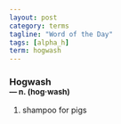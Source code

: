 ```yaml
---
layout: post
category: terms
tagline: "Word of the Day"
tags: [alpha_h]
term: hogwash
---
```


<h3>Hogwash<br/> <small>&mdash; n. (hog<span>&middot;</span>wash)</small></h3>
<p><ol>
<li>shampoo for pigs</li>
</ol></p>
